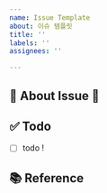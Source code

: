 ```yaml
---
name: Issue Template
about: 이슈 템플릿
title: ''
labels: ''
assignees: ''

---
```


## 🎈 About Issue 🎈
<!-- 이슈에 대한 내용을 설명해주세요. -->


## ✅ Todo
<!-- 해야 할 일들을 적어주세요. -->
- [ ] todo !

## 📚 Reference
<!-- 참고할 자료를 첨부해주세요.(선택) --> 